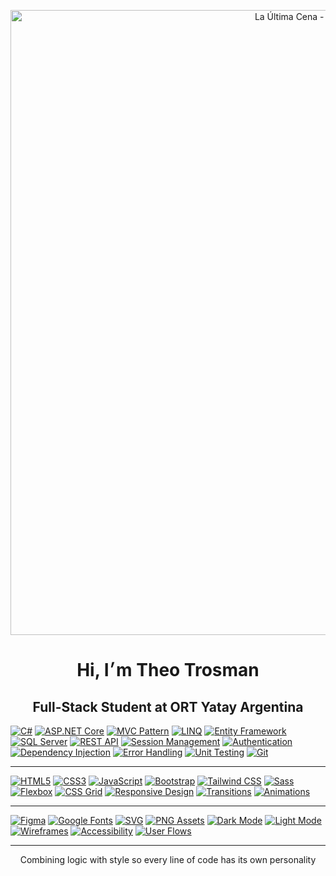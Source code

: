 <p align="center">
  <img src="https://github.com/user-attachments/assets/cf6f27ae-7441-41fc-adf5-ff821b99e1a9" 
       alt="La Última Cena - Leonardo da Vinci" 
       width="1000"
</p>
<h1 align="center">Hi, I׳m Theo Trosman</h1>
<h2 align="center">Full-Stack Student at ORT Yatay Argentina</h2> 

[![C#](https://img.shields.io/badge/C%23-F2E2C4?style=for-the-badge&logo=csharp&logoColor=4A3825)]()
[![ASP.NET Core](https://img.shields.io/badge/ASP.NET%20Core-F2E2C4?style=for-the-badge&logo=dotnet&logoColor=4A3825)]()
[![MVC Pattern](https://img.shields.io/badge/MVC-F2E2C4?style=for-the-badge&logo=visualstudiocode&logoColor=4A3825)]()
[![LINQ](https://img.shields.io/badge/LINQ-F2E2C4?style=for-the-badge&logo=codewars&logoColor=4A3825)]()
[![Entity Framework](https://img.shields.io/badge/Entity%20Framework-F2E2C4?style=for-the-badge&logo=dotnet&logoColor=4A3825)]()
[![SQL Server](https://img.shields.io/badge/SQL%20Server-F2E2C4?style=for-the-badge&logo=microsoftsqlserver&logoColor=4A3825)]()
[![REST API](https://img.shields.io/badge/REST%20API-F2E2C4?style=for-the-badge&logo=api&logoColor=4A3825)]()
[![Session Management](https://img.shields.io/badge/Session%20Management-F2E2C4?style=for-the-badge&logo=session&logoColor=4A3825)]()
[![Authentication](https://img.shields.io/badge/Authentication-F2E2C4?style=for-the-badge&logo=lock&logoColor=4A3825)]()
[![Dependency Injection](https://img.shields.io/badge/Dependency%20Injection-F2E2C4?style=for-the-badge&logo=syringe&logoColor=4A3825)]()
[![Error Handling](https://img.shields.io/badge/Error%20Handling-F2E2C4?style=for-the-badge&logo=bug&logoColor=4A3825)]()
[![Unit Testing](https://img.shields.io/badge/Unit%20Testing-F2E2C4?style=for-the-badge&logo=testtube&logoColor=4A3825)]()
[![Git](https://img.shields.io/badge/Git-F2E2C4?style=for-the-badge&logo=git&logoColor=4A3825)]()

---

[![HTML5](https://img.shields.io/badge/HTML5-EBD5B3?style=for-the-badge&logo=html5&logoColor=4A3825)]()
[![CSS3](https://img.shields.io/badge/CSS3-EBD5B3?style=for-the-badge&logo=css3&logoColor=4A3825)]()
[![JavaScript](https://img.shields.io/badge/JavaScript-EBD5B3?style=for-the-badge&logo=javascript&logoColor=4A3825)]()
[![Bootstrap](https://img.shields.io/badge/Bootstrap-EBD5B3?style=for-the-badge&logo=bootstrap&logoColor=4A3825)]()
[![Tailwind CSS](https://img.shields.io/badge/TailwindCSS-EBD5B3?style=for-the-badge&logo=tailwindcss&logoColor=4A3825)]()
[![Sass](https://img.shields.io/badge/Sass-EBD5B3?style=for-the-badge&logo=sass&logoColor=4A3825)]()
[![Flexbox](https://img.shields.io/badge/Flexbox-EBD5B3?style=for-the-badge&logo=css3&logoColor=4A3825)]()
[![CSS Grid](https://img.shields.io/badge/CSS%20Grid-EBD5B3?style=for-the-badge&logo=csswizardry&logoColor=4A3825)]()
[![Responsive Design](https://img.shields.io/badge/Responsive%20Design-EBD5B3?style=for-the-badge&logo=responsive&logoColor=4A3825)]()
[![Transitions](https://img.shields.io/badge/Transitions-EBD5B3?style=for-the-badge&logo=transition&logoColor=4A3825)]()
[![Animations](https://img.shields.io/badge/Animations-EBD5B3?style=for-the-badge&logo=css3&logoColor=4A3825)]()

---

[![Figma](https://img.shields.io/badge/Figma-DFC48A?style=for-the-badge&logo=figma&logoColor=4A3825)]()
[![Google Fonts](https://img.shields.io/badge/Google%20Fonts-DFC48A?style=for-the-badge&logo=google&logoColor=4A3825)]()
[![SVG](https://img.shields.io/badge/SVG-DFC48A?style=for-the-badge&logo=svg&logoColor=4A3825)]()
[![PNG Assets](https://img.shields.io/badge/PNG-DFC48A?style=for-the-badge&logo=file-image&logoColor=4A3825)]()
[![Dark Mode](https://img.shields.io/badge/Dark%20Mode-DFC48A?style=for-the-badge&logo=moon&logoColor=4A3825)]()
[![Light Mode](https://img.shields.io/badge/Light%20Mode-DFC48A?style=for-the-badge&logo=sun&logoColor=4A3825)]()
[![Wireframes](https://img.shields.io/badge/Wireframes-DFC48A?style=for-the-badge&logo=sketch&logoColor=4A3825)]()
[![Accessibility](https://img.shields.io/badge/Accessibility-DFC48A?style=for-the-badge&logo=accessibility&logoColor=4A3825)]()
[![User Flows](https://img.shields.io/badge/User%20Flows-DFC48A?style=for-the-badge&logo=user&logoColor=4A3825)]()

---

<p align="center">
Combining logic with style so every line of code has its own personality
</p>
